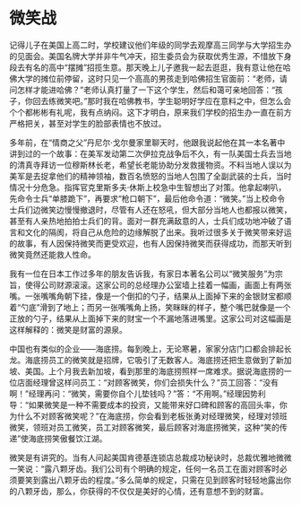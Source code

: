 # 微笑战

记得儿子在美国上高二时，学校建议他们年级的同学去观摩高三同学与大学招生办的见面会。美国名牌大学并非牛气冲天，招生委员会为获取优秀生源，不惜放下身段去有名的高中“摆摊”招揽生意。那天晚上儿子邀我一起去逛逛，我有意让他在哈佛大学的摊位前停留，这时只见一个高高的男孩走到哈佛招生官面前：“老师，请问怎样才能进哈佛？”老师认真打量了一下这个学生，然后和蔼可亲地回答：“孩子，你回去练微笑吧。”那时我在哈佛教书，学生聪明好学应在意料之中，但怎么会个个都彬彬有礼呢，我有点纳闷。这下才明白，原来我们学校的招生办一直在前方严格把关，甚至对学生的脸部表情也不放过。 

多年前，在“情商之父”丹尼尔·戈尔曼家里聊天时，他跟我说起他在其一本名著中讲到过的一个故事：在美军发动第二次伊拉克战争后不久，有一队美国士兵去当地的清真寺拜访一位穆斯林长老，希望长老能协助分发救援物资。不料当地人误以为美军是去捉拿他们的精神领袖，数百名愤怒的当地人包围了全副武装的士兵，当时情况十分危急。指挥官克里斯多夫·休斯上校急中生智想出了对策。他拿起喇叭，先命令士兵“单膝跪下”，再要求“枪口朝下”，最后他命令道：“微笑。”当上校命令士兵们边微笑边慢慢撤退时，尽管有人还在怒吼，但大部分当地人也都报以微笑，甚至有人亲热地拍拍士兵们的背。面对一群充满敌意的人，士兵们成功地冲破了语言和文化的隔阂，将自己从危险的边缘解脱了出来。我听过很多关于微笑带来好运的故事，有人因保持微笑而更受欢迎，也有人因保持微笑而获得成功，而那天听到微笑竟然还能救人性命。 

我有一位在日本工作过多年的朋友告诉我，有家日本著名公司以“微笑服务”为宗旨，使得公司财源滚滚。这家公司的总经理办公室墙上挂着一幅画，画面上有两张嘴。一张嘴嘴角朝下挂，像是一个倒扣的勺子，结果从上面掉下来的金银财宝都顺着“勺底”滑到了地上；而另一张嘴嘴角上扬，笑眯眯的样子，整个嘴巴就像是一个正放的勺子，结果从上面掉下来的财宝一个不漏地落进嘴里。这家公司对这幅画是这样解释的：微笑是财富的源泉。 

中国也有类似的企业——海底捞。每到晚上，无论寒暑，家家分店门口都会排起长龙。海底捞员工的微笑就是招牌，它吸引了无数客人。海底捞还把生意做到了新加坡、美国。上个月我去新加坡，看到那里的海底捞照样一席难求。据说海底捞的一位店面经理曾这样问员工：“对顾客微笑，你们会损失什么？”员工回答：“没有啊！”经理再问：“微笑，需要你自个儿垫钱吗？”答：“不用啊。”经理因势利导：“如果微笑是一种不需要成本的投资，又能带来好口碑和顾客的高回头率，你为什么不对顾客微笑呢？”在海底捞，你会看到老板张勇对经理微笑，经理对领班微笑，领班对员工微笑，员工对顾客微笑，最后顾客对海底捞微笑，这种“笑的传递”使海底捞笑傲餐饮江湖。 

微笑是有讲究的。当有人问起美国肯德基连锁店总裁成功秘诀时，总裁优雅地微微一笑说：“露八颗牙齿。我们公司有个明确的规定，任何一名员工在面对顾客时必须要笑到露出八颗牙齿的程度。”多么简单的规定，只需在见到顾客时轻轻地露出你的八颗牙齿，那么，你获得的不仅仅是美好的心情，还有意想不到的财富。